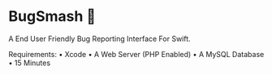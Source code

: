 # BugSmash :space_invader:
 
A End User Friendly Bug Reporting Interface For Swift.

Requirements:
 • Xcode
 • A Web Server (PHP Enabled)
 • A MySQL Database
 • 15 Minutes
 
